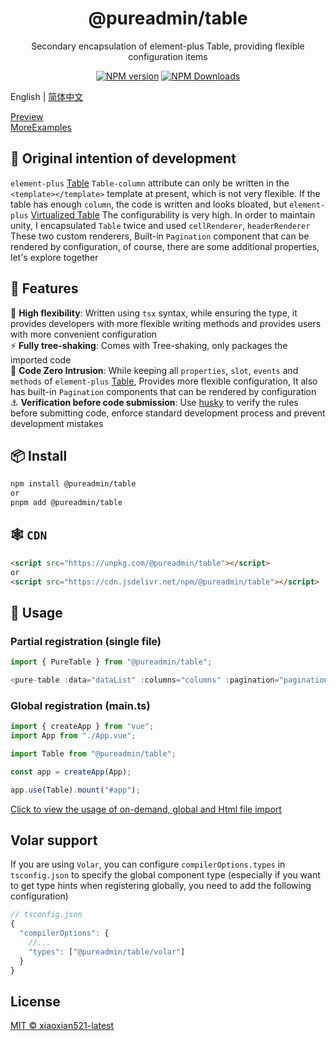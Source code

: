 <h1 align="center">@pureadmin/table</h1>
<p align="center">Secondary encapsulation of element-plus Table, providing flexible configuration items</p>

<p align="center">
<a href="https://www.npmjs.com/package/@pureadmin/table" target="__blank"><img src="https://img.shields.io/npm/v/@pureadmin/table?color=a1b858&label=" alt="NPM version"></a>
<a href="https://www.npmjs.com/package/@pureadmin/table" target="__blank"><img alt="NPM Downloads" src="https://img.shields.io/npm/dm/@pureadmin/table?color=50a36f&label="></a>
</p>

English | [简体中文](./README.md)

[Preview](https://xiaoxian521.github.io/pure-admin-table/)  
[MoreExamples](https://yiming_chang.gitee.io/vue-pure-admin/#/pure-table/index?username=sso&roles=admin&accessToken=eyJhbGciOiJIUzUxMiJ9.admin)

## 🤔 Original intention of development

`element-plus` [Table](https://element-plus.org/en-US/component/table.html#table-column-attributes) `Table-column` attribute can only be written in the `<template></template>` template at present, which is not very flexible. If the table has enough `column`, the code is written and looks bloated, but `element-plus` [Virtualized Table](https://element-plus.org/en-US/component/table-v2.html) The configurability is very high. In order to maintain unity, I encapsulated `Table` twice and used `cellRenderer`, `headerRenderer` These two custom renderers, Built-in `Pagination` component that can be rendered by configuration, of course, there are some additional properties, let's explore together

## 🚀 Features

🦾 **High flexibility**: Written using `tsx` syntax, while ensuring the type, it provides developers with more flexible writing methods and provides users with more convenient configuration  
⚡ **Fully tree-shaking**: Comes with Tree-shaking, only packages the imported code  
🫶 **Code Zero Intrusion**: While keeping all `properties`, `slot`, `events` and `methods` of `element-plus` [Table](https://element-plus.org/en-US/component/table.html), Provides more flexible configuration, It also has built-in `Pagination` components that can be rendered by configuration  
⚓ **Verification before code submission**: Use [husky](https://typicode.github.io/husky/#/) to verify the rules before submitting code, enforce standard development process and prevent development mistakes

## 📦 Install

```bash
npm install @pureadmin/table
or
pnpm add @pureadmin/table
```

## 🕸️ `CDN`

```html
<script src="https://unpkg.com/@pureadmin/table"></script>
or
<script src="https://cdn.jsdelivr.net/npm/@pureadmin/table"></script>
```

## 🦄 Usage

### Partial registration (single file)

```ts
import { PureTable } from "@pureadmin/table";

<pure-table :data="dataList" :columns="columns" :pagination="pagination"></pure-table>
```

### Global registration (main.ts)

```ts
import { createApp } from "vue";
import App from "./App.vue";

import Table from "@pureadmin/table";

const app = createApp(App);

app.use(Table).mount("#app");
```

[Click to view the usage of on-demand, global and Html file import](https://github.com/xiaoxian521/pure-admin-table/tree/main/playgrounds)

## Volar support

If you are using `Volar`, you can configure `compilerOptions.types` in `tsconfig.json` to specify the global component type (especially if you want to get type hints when registering globally, you need to add the following configuration)

```js
// tsconfig.json
{
  "compilerOptions": {
    //...
    "types": ["@pureadmin/table/volar"]
  }
}
```

## License

[MIT © xiaoxian521-latest](./LICENSE)

